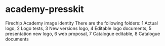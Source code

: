 # academy-presskit
Firechip Academy image identity
There are the following folders: 1 Actual logo, 2 Logo tests, 3 New versions logo, 4 Editable logo documents, 5 presentation new logo, 6 web proposal, 7 Catalogue editable, 8 Catalogue documents
